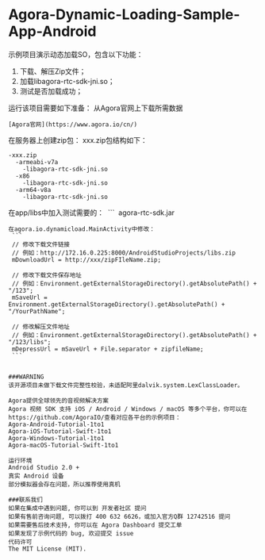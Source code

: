 # Agora-Dynamic-Loading-Sample-App-Android
示例项目演示动态加载SO，包含以下功能：
1. 下载、解压Zip文件；
2. 加载libagora-rtc-sdk-jni.so；
3. 测试是否加载成功；

运行该项目需要如下准备：
从Agora官网上下载所需数据
  ```
  [Agora官网](https://www.agora.io/cn/)
  ```
在服务器上创建zip包：
xxx.zip包结构如下：
  ```
  -xxx.zip
    -armeabi-v7a
      -libagora-rtc-sdk-jni.so
    -x86
      -libagora-rtc-sdk-jni.so
    -arm64-v8a
      -libagora-rtc-sdk-jni.so
  ```
在app/libs中加入测试需要的：
  ```
  agora-rtc-sdk.jar  
 ```
在agora.io.dynamicload.MainActivity中修改：
  ```
  // 修改下载文件链接
  // 例如：http://172.16.0.225:8000/AndroidStudioProjects/libs.zip
  mDownloadUrl = http://xxx/zipFIleName.zip;
  
  // 修改下载文件保存地址
  // 例如：Environment.getExternalStorageDirectory().getAbsolutePath() + "/123";
  mSaveUrl = Environment.getExternalStorageDirectory().getAbsolutePath() + "/YourPathName";
  
  // 修改解压文件地址 
  // 例如：Environment.getExternalStorageDirectory().getAbsolutePath() + "/123/libs";
  mDepressUrl = mSaveUrl + File.separator + zipfileName;
  ```
  
  
###WARNING
该开源项目未做下载文件完整性校验，未适配阿里dalvik.system.LexClassLoader。

Agora提供全球领先的音视频解决方案
Agora 视频 SDK 支持 iOS / Android / Windows / macOS 等多个平台，你可以在https://github.com/AgoraIO/查看对应各平台的示例项目：
Agora-Android-Tutorial-1to1
Agora-iOS-Tutorial-Swift-1to1
Agora-Windows-Tutorial-1to1
Agora-macOS-Tutorial-Swift-1to1

运行环境
Android Studio 2.0 +
真实 Android 设备
部分模拟器会存在问题，所以推荐使用真机

###联系我们
如果在集成中遇到问题, 你可以到 开发者社区 提问
如果有售前咨询问题, 可以拨打 400 632 6626，或加入官方Q群 12742516 提问
如果需要售后技术支持, 你可以在 Agora Dashboard 提交工单
如果发现了示例代码的 bug, 欢迎提交 issue
代码许可
The MIT License (MIT).
